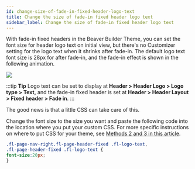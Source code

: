 ```yaml
---
id: change-size-of-fade-in-fixed-header-logo-text
title: Change the size of fade-in fixed header logo text
sidebar_label: Change the size of fade-in fixed header logo text
---
```


With fade-in fixed headers in the Beaver Builder Theme, you can set the font size for header logo text on initial view, but there's no Customizer setting for the logo text when it shrinks after fade-in. The default logo text font size is 28px for after fade-in, and the fade-in effect is shown in the following animation.

![](/img/change-size-of-fade-in-fixed-header-logo-text-d04d56d6.gif)

:::tip **Tip**
Logo text can be set to display at **Header > Header Logo > Logo type > Text,** and the fade-in fixed header is set at **Header > Header Layout > Fixed header > Fade in**.
:::

The good news is that a little CSS can take care of this.

Change the font size to the size you want and paste the following code into the location where you put your custom CSS. For more specific instructions on where to put CSS for your theme, see [Methods 2 and 3 in this article](/beaver-builder/styles/code/custom-css.md).

```css
.fl-page-nav-right.fl-page-header-fixed .fl-logo-text,
.fl-page-header-fixed .fl-logo-text {
font-size:20px;
}
```
